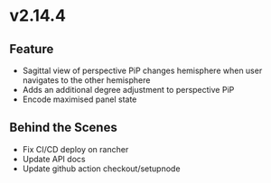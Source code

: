 # v2.14.4

## Feature

- Sagittal view of perspective PiP changes hemisphere when user navigates to the other hemisphere
- Adds an additional degree adjustment to perspective PiP
- Encode maximised panel state

## Behind the Scenes

- Fix CI/CD deploy on rancher
- Update API docs
- Update github action checkout/setupnode
